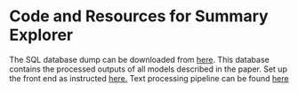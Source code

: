 # Code and Resources for Summary Explorer

The SQL database dump can be downloaded from [here](https://files.webis.de/summary-explorer/database/dbexport.sql). This database contains the processed outputs of all models described in the paper.
Set up the front end as instructed [here.](ui/README.md)
Text processing pipeline can be found [here](text-processing/README.md)
